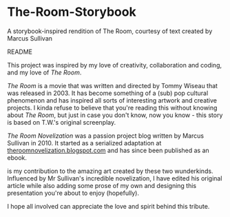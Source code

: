 # The-Room-Storybook
A storybook-inspired rendition of The Room, courtesy of text created by Marcus Sullivan

README

This project was inspired by my love of creativity, collaboration and coding, and my love of *The Room*. 

*The Room* is a movie that was written and directed by Tommy Wiseau that was released in 2003. It has become something of a (sub) pop cultural phenomenon and has inspired all sorts of interesting artwork and creative projects. I kinda refuse to believe that you're reading this without knowing about *The Room*, but just in case you don't know, now you know - this story is based on T.W.'s original screenplay.

*The Room Novelization* was a passion project blog written by Marcus Sullivan in 2010. It started as a serialized adaptation at [theroomnovelization.blogspot.com](http://theroomnovelization.blogspot.com) and has since been published as an ebook.

*<The Room>* is my contribution to the amazing art created by these two wunderkinds. Influenced by Mr Sullivan's incredible novelization, I have edited his original article while also adding some prose of my own and designing this presentation you're about to enjoy (hopefully). 

I hope all involved can appreciate the love and spirit behind this tribute.
